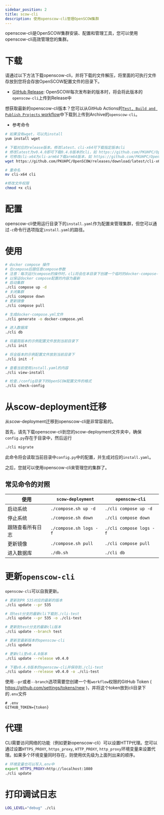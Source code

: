 ```yaml
---
sidebar_position: 2
title: scow-cli
description: 使用openscow-cli管理OpenSCOW集群
---
```


openscow-cli是OpenSCOW集群安装、配置和管理工具，您可以使用openscow-cli高效管理您的集群。

# 下载

请通过以下方法下载openscow-cli，并将下载的文件解压，将里面的可执行文件存放到您将会存放OpenSCOW配置文件的目录下。

- [GitHub Release](https://github.com/PKUHPC/OpenSCOW/releases): OpenSCOW每次发布新的版本时，将会将此版本的`openscow-cli`上传到Release中

想获取最新的openscow-cli版本？您可以从GitHub Actions的[`Test, Build and Publish Projects` workflow](https://github.com/PKUHPC/OpenSCOW/actions/workflows/test-build-publish.yaml)中下载到上传到Archive的`openscow-cli`。

- 参考命令

```bash
# 如果没有wget，可以先install
yum install wget

# 下载对应的release版本。修改latest、cli-x64可下载指定版本cli
# 修改latest为v0.4.0即可下载0.4.0版本的cli，如 https://github.com/PKUHPC/OpenSCOW/releases/download/v0.4.0/cli-x64
# 可修改cli-x64为cli-arm64下载arm64版本，如 https://github.com/PKUHPC/OpenSCOW/releases/download/v0.4.0/cli-arm64
wget https://github.com/PKUHPC/OpenSCOW/releases/download/latest/cli-x64

# 重命名
mv cli-x64 cli

#修改文件权限
chmod +x cli
```

# 配置

openscow-cli使用运行目录下的`install.yaml`作为配置来管理集群，但您可以通过`-c`命令行选项指定`install.yaml`的路径。

# 使用

```bash
# docker compose 操作
# 在compose后跟任意compose参数
# 注意：每次运行compose的操作时，cli将会在本目录下创建一个临时的docker-compose-{时间戳}.yml文件，运行结束后会删除此文件
# 以保证docker compose配置的内容为最新
# 启动集群
./cli compose up -d
# 关闭集群
./cli compose down
# 更新镜像
./cli compose pull

# 生成docker-compose.yml文件
./cli generate -o docker-compose.yml

# 进入数据库
./cli db

# 将最简版本的示例配置文件放到当前目录下
./cli init

# 将全版本的示例配置文件放到当前目录下
./cli init -f

# 查看当前使用install.yaml的内容
./cli view-install

# 检查./config目录下的OpenSCOW配置文件的格式
./cli check-config
```

# 从scow-deployment迁移

从scow-deployment迁移到openscow-cli是非常容易的。

首先，请先下载openscow-cli到您的scow-deployment文件夹中，确保`config.py`存在于目录中，然后运行

```bash
./cli migrate
```

此命令将会读取当前目录中`config.py`中的配置，并生成对应的`install.yaml`。

之后，您就可以使用openscow-cli来管理您的集群了。

## 常见命令的对照

| 使用             | `scow-deployment`      | `openscow-cli`              |
| ---------------- | ---------------------- | ----------------------- |
| 启动系统         | `./compose.sh up -d`   | `./cli compose up -d`   |
| 停止系统         | `./compose.sh down`    | `./cli compose down`    |
| 跟随查看所有日志 | `./compose.sh logs -f` | `./cli compose logs -f` |
| 更新镜像         | `./compose.sh pull`    | `./cli compose pull`    |
| 进入数据库       | `./db.sh`              | `./cli db`              |

# 更新`openscow-cli`

`openscow-cli`可以自我更新。

```bash
# 更新到PR 535对应的最新的版本
./cli update --pr 535

# 将test分支的最新cli下载到./cli-test
./cli update --pr 535 -o ./cli-test

# 更新到test分支的最新cli版本
./cli update --branch test

# 更新至最新版本的openscow-cli
./cli update

# 更新cli至v0.4.0版本
./cli update --release v0.4.0

# 下载v0.4.0版本的openscow-cli并保存到./cli-test
./cli update --release v0.4.0 -o ./cli-test
```

使用`--pr`或者`--branch`选项需要您创建一个有`workflow`权限的GitHub Token ( https://github.com/settings/tokens/new )，并将这个token放到cli目录下的`.env`文件

```env title=".env"
# .env
GITHUB_TOKEN={token}
```

# 代理

CLI需要访问网络的功能（例如更新openscow-cli）可以设置HTTP代理。您可以通过设置`HTTPS_PROXY`, `https_proxy`, `HTTP_PROXY`, `http_proxy`环境变量来设置代理。如果多个环境变量同时存在，则使用优先级为上面列出来的顺序。

```bash
# 环境变量也可以写入.env中
export HTTPS_PROXY=http://localhost:1080
./cli update
```

# 打印调试日志

```bash
LOG_LEVEL="debug" ./cli
```